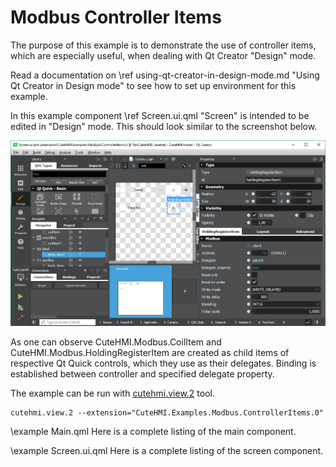 # Modbus Controller Items

The purpose of this example is to demonstrate the use of controller items, which are especially useful, when dealing with Qt Creator
"Design" mode.

Read a documentation on \ref using-qt-creator-in-design-mode.md "Using Qt Creator in Design mode" to see how to set up environment
for this example.

In this example component \ref Screen.ui.qml "Screen" is intended to be edited in "Design" mode. This should look similar to the
screenshot below.

![Design mode](doc/design_mode.png)

As one can observe CuteHMI.Modbus.CoilItem and CuteHMI.Modbus.HoldingRegisterItem are created as child items of respective Qt
Quick controls, which they use as their delegates. Binding is established between controller and specified delegate property.

The example can be run with [cutehmi.view.2](../../../../../tools/cutehmi.view.2/) tool.
```
cutehmi.view.2 --extension="CuteHMI.Examples.Modbus.ControllerItems.0"
```

\example Main.qml
Here is a complete listing of the main component.

\example Screen.ui.qml
Here is a complete listing of the screen component.

